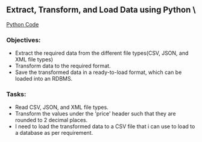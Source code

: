 ## Extract, Transform, and Load Data using Python \
[Python Code](https://github.com/alireza-gharibi/Portfolio/blob/main/ETL%20Project%202/Used%20Cars.ipynb)

### Objectives:

- Extract the required data from the different file types(CSV, JSON, and XML file types)
- Transform data to the required format.
- Save the transformed data in a ready-to-load format, which can be loaded into an RDBMS.

### Tasks:
- Read CSV, JSON, and XML file types.
- Transform the values under the 'price' header such that they are rounded to 2 decimal places.
- I need to load the transformed data to a CSV file that i can use to load to a database as per requirement.
